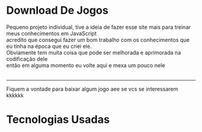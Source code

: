# Download De Jogos
  Pequeno projeto individual, tive a ideia de fazer esse site mais para treinar meus conhecimentos em JavaScript <br> 
  acredito que consegui fazer um bom trabalho com os conhecimentos que eu tinha na época que eu criei ele. <br> 
  Obviamente tem muita coisa que pode ser melhorada e aprimorada na codificação dele <br> 
  então em alguma momento eu volte aqui e mexa um pouco nele <br> 
  <br> <hr>
  Fiquem a vontade para baixar algum jogo aee se vcs se interessarem kkkkkk

# Tecnologias Usadas
